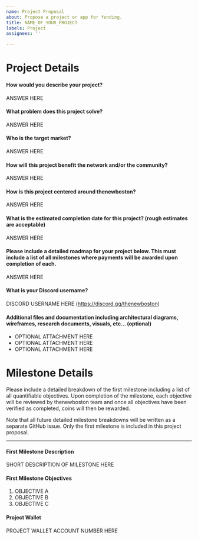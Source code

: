 ```yaml
---
name: Project Proposal
about: Propose a project or app for funding.
title: NAME_OF_YOUR_PROJECT
labels: Project
assignees: ''

---
```


# Project Details

#### How would you describe your project?
ANSWER HERE

#### What problem does this project solve?
ANSWER HERE

#### Who is the target market?
ANSWER HERE

#### How will this project benefit the network and/or the community?
ANSWER HERE

#### How is this project centered around thenewboston?
ANSWER HERE

#### What is the estimated completion date for this project? (rough estimates are acceptable)
ANSWER HERE

#### Please include a detailed roadmap for your project below. This must include a list of all milestones where payments will be awarded upon completion of each.
ANSWER HERE

#### What is your Discord username?
DISCORD USERNAME HERE (https://discord.gg/thenewboston)

#### Additional files and documentation including architectural diagrams, wireframes, research documents, visuals, etc… (optional)
- OPTIONAL ATTACHMENT HERE
- OPTIONAL ATTACHMENT HERE
- OPTIONAL ATTACHMENT HERE

# Milestone Details

Please include a detailed breakdown of the first milestone including a list of all quantifiable objectives. Upon 
completion of the milestone, each objective will be reviewed by thenewboston team and once all objectives have been 
verified as completed, coins will then be rewarded.

Note that all future detailed milestone breakdowns will be written as a separate GitHub issue. Only the first milestone 
is included in this project proposal.

---

#### First Milestone Description
SHORT DESCRIPTION OF MILESTONE HERE

#### First Milestone Objectives

1. OBJECTIVE A
2. OBJECTIVE B
3. OBJECTIVE C

#### Project Wallet
PROJECT WALLET ACCOUNT NUMBER HERE
